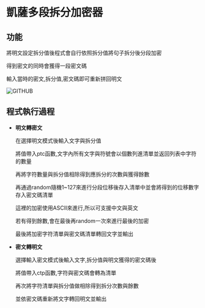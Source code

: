 凱薩多段拆分加密器
====
## 功能
將明文設定拆分值後程式會自行依照拆分值將句子拆分後分段加密

得到密文的同時會獲得一段密文碼

輸入當時的密文,拆分值,密文碼即可重新拼回明文

![GITHUB]( https://cdn.discordapp.com/attachments/953597155904487424/1028687804215070720/unknown.png)
## 程式執行過程
* **明文轉密文**

    在選擇明文模式後輸入文字與拆分值
    
    將值帶入ptc函數,文字內所有文字與符號會以個數列進清單並返回列表中字符的數量
    
    再將字符數量與拆分值相除得到應拆分的次數與獲得餘數
    
    再通過random隨機1~127來進行分段位移後存入清單中並會將得到的位移數字存入密文碼清單
    
    這裡的加密使用ASCII來進行,所以可支援中文與英文
    
    若有得到餘數,會在最後再random一次來進行最後的加密
    
    最後將加密字符清單與密文碼清單轉回文字並輸出
* **密文轉明文**

    選擇輸入密文模式後輸入文字,拆分值與明文獲得的密文碼後
    
    將值帶入ctp函數,字符與密文碼會轉為清單
    
    再次將字符清單與拆分值做相除得到拆分次數與餘數
    
    並依密文碼重新將文字轉回明文並輸出
    
    

